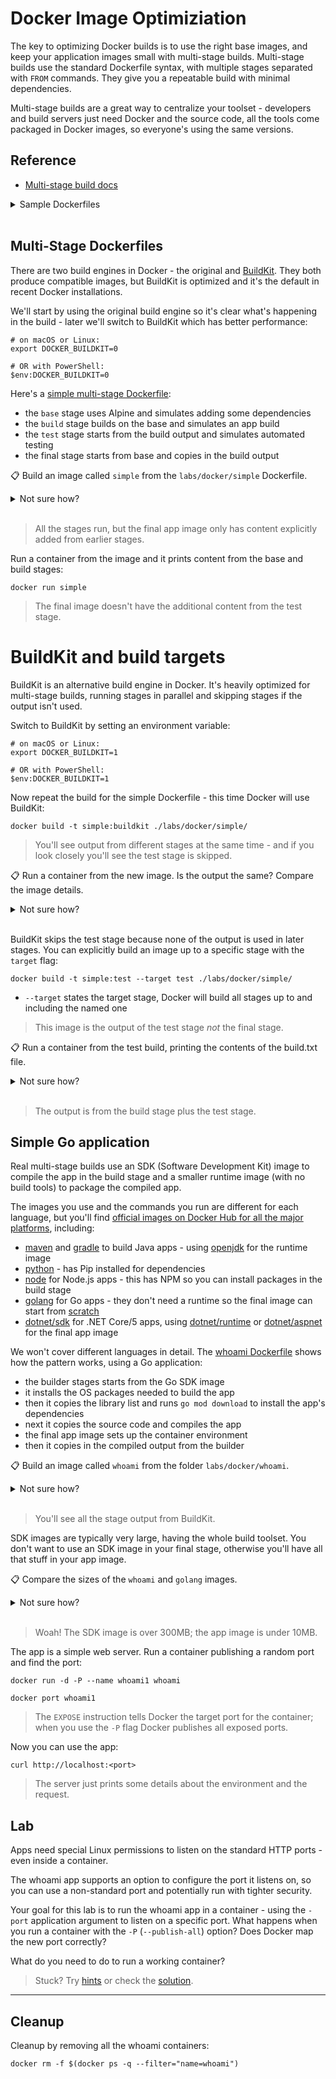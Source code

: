 # Docker Image Optimiziation

The key to optimizing Docker builds is to use the right base images, and keep your application images small with multi-stage builds. Multi-stage builds use the standard Dockerfile syntax, with multiple stages separated with `FROM` commands. They give you a repeatable build with minimal dependencies.

Multi-stage builds are a great way to centralize your toolset - developers and build servers just need Docker and the source code, all the tools come packaged in Docker images, so everyone's using the same versions.

## Reference

- [Multi-stage build docs](https://docs.docker.com/develop/develop-images/multistage-build/)

<details>
  <summary>Sample Dockerfiles</summary>

It's the standard `docker build` command for multi-stage builds. The Dockerfile syntax uses multiple `FROM` instructions; the patterns are the same for all languages, but the individual details are specific.

These are samples in the major languages:

- [Java app using Maven build](https://github.com/sixeyed/widgetario/blob/main/src/products-api/java/Dockerfile)
- [Go application using Go modules](https://github.com/sixeyed/widgetario/blob/main/src/stock-api/golang/Dockerfile)
- [.NET Core app using Alpine images](https://github.com/sixeyed/widgetario/blob/main/src/web/dotnet/Dockerfile)

</details><br/>

## Multi-Stage Dockerfiles

There are two build engines in Docker - the original and [BuildKit](). They both produce compatible images, but BuildKit is optimized and it's the default in recent Docker installations. 

We'll start by using the original build engine so it's clear what's happening in the build - later we'll switch to BuildKit which has better performance:

```
# on macOS or Linux:
export DOCKER_BUILDKIT=0

# OR with PowerShell:
$env:DOCKER_BUILDKIT=0
```

Here's a [simple multi-stage Dockerfile](./simple/Dockerfile):

- the `base` stage uses Alpine and simulates adding some dependencies
- the `build` stage builds on the base and simulates an app build
- the `test` stage starts from the build output and simulates automated testing
- the final stage starts from base and copies in the build output

📋 Build an image called `simple` from the `labs/docker/simple` Dockerfile.

<details>
  <summary>Not sure how?</summary>

```
# just a normal build:
docker build -t simple ./labs/docker/simple/
```

</details><br/>

> All the stages run, but the final app image only has content explicitly added from earlier stages.

Run a container from the image and it prints content from the base and build stages:

```
docker run simple
```

> The final image doesn't have the additional content from the test stage.

# BuildKit and build targets

BuildKit is an alternative build engine in Docker. It's heavily optimized for multi-stage builds, running stages in parallel and skipping stages if the output isn't used.

Switch to BuildKit by setting an environment variable:

```
# on macOS or Linux:
export DOCKER_BUILDKIT=1

# OR with PowerShell: 
$env:DOCKER_BUILDKIT=1
```

Now repeat the build for the simple Dockerfile - this time Docker will use BuildKit:

```
docker build -t simple:buildkit ./labs/docker/simple/
```

> You'll see output from different stages at the same time - and if you look closely you'll see the test stage is skipped.

📋 Run a container from the new image. Is the output the same? Compare the image details.

<details>
  <summary>Not sure how?</summary>

```
# run a container - the output is the same:
docker run simple:buildkit

# list images - they're the same size but not the same image:
docker image ls simple
```

</details><br/>

BuildKit skips the test stage because none of the output is used in later stages. You can explicitly build an image up to a specific stage with the `target` flag:

```
docker build -t simple:test --target test ./labs/docker/simple/
```

- `--target` states the target stage, Docker will build all stages up to and including the named one

> This image is the output of the test stage *not* the final stage.

📋 Run a container from the test build, printing the contents of the build.txt file.

<details>
  <summary>Not sure how?</summary>

```
# no output here - the test stage has no CMD instruction
docker run simple:test

# run the cat command to see the output
docker run simple:test cat /build.txt
```

</details><br/>

> The output is from the build stage plus the test stage.


## Simple Go application

Real multi-stage builds use an SDK (Software Development Kit) image to compile the app in the build stage and a smaller runtime image (with no build tools) to package the compiled app.

The images you use and the commands you run are different for each language, but you'll find [official images on Docker Hub for all the major platforms](https://hub.docker.com/search?q=&type=image&image_filter=official&category=languages), including:

- [maven](https://hub.docker.com/_/maven) and [gradle](https://hub.docker.com/_/gradle) to build Java apps - using [openjdk]() for the runtime image
- [python](https://hub.docker.com/_/python) - has Pip installed for dependencies
- [node](https://hub.docker.com/_/node) for Node.js apps - this has NPM so you can install packages in the build stage
- [golang](https://hub.docker.com/_/golang) for Go apps - they don't need a runtime so the final image can start from [scratch](https://hub.docker.com/_/scratch)
- [dotnet/sdk](https://hub.docker.com/_/microsoft-dotnet-sdk/) for .NET Core/5 apps, using [dotnet/runtime](https://hub.docker.com/_/microsoft-dotnet-runtime/) or [dotnet/aspnet](https://hub.docker.com/_/microsoft-dotnet-aspnet/) for the final app image

We won't cover different languages in detail. The [whoami Dockerfile](./whoami/Dockerfile) shows how the pattern works, using a Go application:

- the builder stages starts from the Go SDK image
- it installs the OS packages needed to build the app
- then it copies the library list and runs `go mod download` to install the app's dependencies
- next it copies the source code and compiles the app
- the final app image sets up the container environment
- then it copies in the compiled output from the builder

📋 Build an image called `whoami` from the folder `labs/docker/whoami`.

<details>
  <summary>Not sure how?</summary>

```
docker build -t whoami ./labs/docker/whoami/
```

</details><br/>

> You'll see all the stage output from BuildKit.

SDK images are typically very large, having the whole build toolset. You don't want to use an SDK image in your final stage, otherwise you'll have all that stuff in your app image.

📋 Compare the sizes of the `whoami` and `golang` images.

<details>
  <summary>Not sure how?</summary>

```
docker pull golang:1.16.4-alpine

docker image ls -f reference=whoami -f reference=golang
```

</details><br/>

> Woah! The SDK image is over 300MB; the app image is under 10MB.


The app is a simple web server. Run a container publishing a random port and find the port:

```
docker run -d -P --name whoami1 whoami

docker port whoami1
```

> The `EXPOSE` instruction tells Docker the target port for the container; when you use the `-P` flag Docker publishes all exposed ports.

Now you can use the app:

```
curl http://localhost:<port>
```

> The server just prints some details about the environment and the request.

## Lab

Apps need special Linux permissions to listen on the standard HTTP ports - even inside a container.

The whoami app supports an option to configure the port it listens on, so you can use a non-standard port and potentially run with tighter security.

Your goal for this lab is to run the whoami app in a container - using the `-port` application argument to listen on a specific port. What happens when you run a container with the `-P` (`--publish-all`) option? Does Docker map the new port correctly?

What do you need to do to run a working container?

> Stuck? Try [hints](hints.md) or check the [solution](solution.md).

___
## Cleanup

Cleanup by removing all the whoami containers:

```
docker rm -f $(docker ps -q --filter="name=whoami")
```